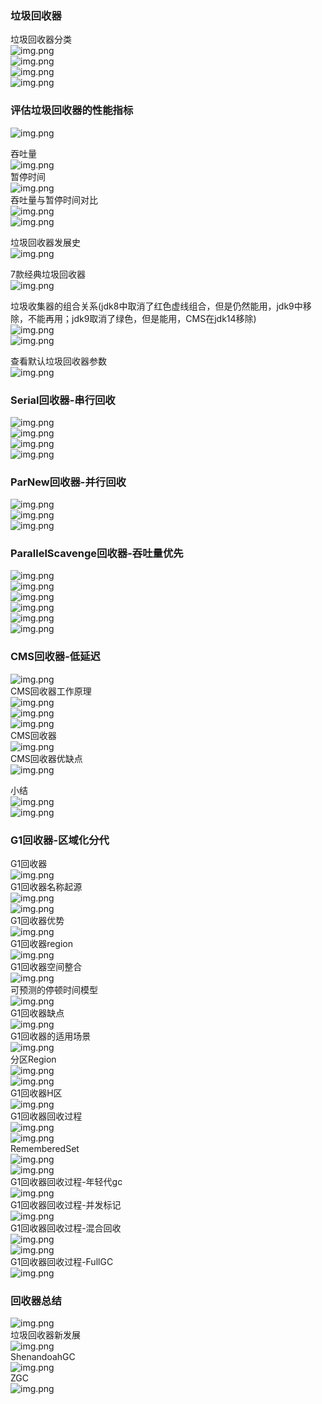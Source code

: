 ### 垃圾回收器

垃圾回收器分类  
![img.png](../../../../../resources/垃圾回收器分类.png)  
![img.png](../../../../../resources/垃圾回收器分类2.png)  
![img.png](../../../../../resources/垃圾回收器分类3.png)  
![img.png](../../../../../resources/垃圾回收器分类4.png)  

### 评估垃圾回收器的性能指标  
![img.png](../../../../../resources/评估垃圾回收器的性能指标.png)  

吞吐量  
![img.png](../../../../../resources/吞吐量.png)  
暂停时间  
![img.png](../../../../../resources/暂停时间.png)  
吞吐量与暂停时间对比  
![img.png](../../../../../resources/吞吐量与暂停时间对比.png)  
![img.png](../../../../../resources/吞吐量与暂停时间对比2.png)  

垃圾回收器发展史  
![img.png](../../../../../resources/垃圾回收器发展史.png)  

7款经典垃圾回收器  
![img.png](../../../../../resources/7款经典垃圾回收器.png)  

垃圾收集器的组合关系(jdk8中取消了红色虚线组合，但是仍然能用，jdk9中移除，不能再用；jdk9取消了绿色，但是能用，CMS在jdk14移除)  
![img.png](../../../../../resources/垃圾收集器的组合关系.png)  
![img.png](../../../../../resources/垃圾收集器的组合关系解释.png)  

查看默认垃圾回收器参数  
![img.png](../../../../../resources/查看默认垃圾回收器参数.png)  

### Serial回收器-串行回收
![img.png](../../../../../resources/Serial回收器.png)  
![img.png](../../../../../resources/Serial回收器2.png)  
![img.png](../../../../../resources/Serial回收器3.png)  
![img.png](../../../../../resources/Serial回收器总结.png)  

### ParNew回收器-并行回收

![img.png](../../../../../resources/ParNew回收器.png)  
![img.png](../../../../../resources/ParNew回收器2.png)  
![img.png](../../../../../resources/ParNew回收器3.png)  


### ParallelScavenge回收器-吞吐量优先

![img.png](../../../../../resources/ParallelScavenge回收器.png)  
![img.png](../../../../../resources/ParallelScavenge回收器2.png)  
![img.png](../../../../../resources/ParallelScavenge回收器3.png)  
![img.png](../../../../../resources/ParallelScavenge回收器参数设置.png)  
![img.png](../../../../../resources/ParallelScavenge回收器参数设置2.png)  
![img.png](../../../../../resources/ParallelScavenge回收器参数设置3.png)  


### CMS回收器-低延迟

![img.png](../../../../../resources/CMS回收器.png)  
CMS回收器工作原理  
![img.png](../../../../../resources/CMS回收器工作原理.png)  
![img.png](../../../../../resources/CMS回收器工作原理2.png)  
![img.png](../../../../../resources/CMS回收器工作原理3.png)  
CMS回收器  
![img.png](../../../../../resources/CMS回收器2.png)  
CMS回收器优缺点  
![img.png](../../../../../resources/CMS回收器优缺点.png)  

小结  
![img.png](../../../../../resources/垃圾回收器小结.png)  
![img.png](../../../../../resources/垃圾回收器小结2.png)  


### G1回收器-区域化分代
G1回收器  
![img.png](../../../../../resources/G1回收器.png)  
G1回收器名称起源  
![img.png](../../../../../resources/G1回收器名称起源.png)  
![img.png](../../../../../resources/G1回收器名称起源2.png)  
G1回收器优势  
![img.png](../../../../../resources/G1回收器优势.png)  
G1回收器region  
![img.png](../../../../../resources/G1回收器region.png)  
G1回收器空间整合  
![img.png](../../../../../resources/G1回收器空间整合.png)  
可预测的停顿时间模型  
![img.png](../../../../../resources/可预测的停顿时间模型.png)  
G1回收器缺点  
![img.png](../../../../../resources/G1回收器缺点.png)  
G1回收器的适用场景  
![img.png](../../../../../resources/G1回收器的适用场景.png)  
分区Region  
![img.png](../../../../../resources/分区Region.png)  
![img.png](../../../../../resources/分区Region2.png)  
G1回收器H区  
![img.png](../../../../../resources/G1回收器H区.png)  
G1回收器回收过程  
![img.png](../../../../../resources/G1回收器回收过程.png)  
![img.png](../../../../../resources/G1回收器回收过程2.png)  
RememberedSet  
![img.png](../../../../../resources/RememberedSet.png)  
![img.png](../../../../../resources/G1回收器回收过程3.png)  
G1回收器回收过程-年轻代gc  
![img.png](../../../../../resources/G1回收器回收过程-年轻代gc.png)  
G1回收器回收过程-并发标记  
![img.png](../../../../../resources/G1回收器回收过程-并发标记.png)  
G1回收器回收过程-混合回收  
![img.png](../../../../../resources/G1回收器回收过程-混合回收.png)  
![img.png](../../../../../resources/G1回收器回收过程-混合回收2.png)  
G1回收器回收过程-FullGC  
![img.png](../../../../../resources/G1回收器回收过程-FullGC.png)  


### 回收器总结
![img.png](../../../../../resources/经典垃圾回收器总结.png)  
垃圾回收器新发展  
![img.png](../../../../../resources/垃圾回收器新发展.png)  
ShenandoahGC  
![img.png](../../../../../resources/ShenandoahGC.png)  
ZGC  
![img.png](../../../../../resources/ZGC.png)  




